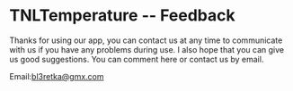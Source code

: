 # TNLTemperature -- Feedback


Thanks for using our app, you can contact us at any time to communicate with us if you have any problems during use. I also hope that you can give us good suggestions. You can comment here or contact us by email.


Email:bl3retka@gmx.com
